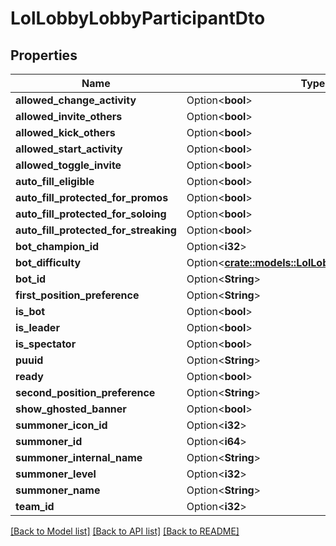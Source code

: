 # LolLobbyLobbyParticipantDto

## Properties

Name | Type | Description | Notes
------------ | ------------- | ------------- | -------------
**allowed_change_activity** | Option<**bool**> |  | [optional]
**allowed_invite_others** | Option<**bool**> |  | [optional]
**allowed_kick_others** | Option<**bool**> |  | [optional]
**allowed_start_activity** | Option<**bool**> |  | [optional]
**allowed_toggle_invite** | Option<**bool**> |  | [optional]
**auto_fill_eligible** | Option<**bool**> |  | [optional]
**auto_fill_protected_for_promos** | Option<**bool**> |  | [optional]
**auto_fill_protected_for_soloing** | Option<**bool**> |  | [optional]
**auto_fill_protected_for_streaking** | Option<**bool**> |  | [optional]
**bot_champion_id** | Option<**i32**> |  | [optional]
**bot_difficulty** | Option<[**crate::models::LolLobbyLobbyBotDifficulty**](LolLobbyLobbyBotDifficulty.md)> |  | [optional]
**bot_id** | Option<**String**> |  | [optional]
**first_position_preference** | Option<**String**> |  | [optional]
**is_bot** | Option<**bool**> |  | [optional]
**is_leader** | Option<**bool**> |  | [optional]
**is_spectator** | Option<**bool**> |  | [optional]
**puuid** | Option<**String**> |  | [optional]
**ready** | Option<**bool**> |  | [optional]
**second_position_preference** | Option<**String**> |  | [optional]
**show_ghosted_banner** | Option<**bool**> |  | [optional]
**summoner_icon_id** | Option<**i32**> |  | [optional]
**summoner_id** | Option<**i64**> |  | [optional]
**summoner_internal_name** | Option<**String**> |  | [optional]
**summoner_level** | Option<**i32**> |  | [optional]
**summoner_name** | Option<**String**> |  | [optional]
**team_id** | Option<**i32**> |  | [optional]

[[Back to Model list]](../README.md#documentation-for-models) [[Back to API list]](../README.md#documentation-for-api-endpoints) [[Back to README]](../README.md)


